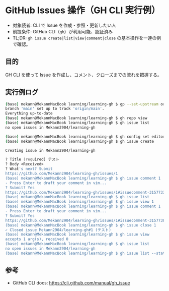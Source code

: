 # GitHub Issues 操作（GH CLI 実行例）

- 対象読者: CLI で Issue を作成・参照・更新したい人
- 前提条件: GitHub CLI（`gh`）が利用可能、認証済み
- TL;DR: `gh issue create|list|view|comment|close` の基本操作を一連の例で確認。

## 目的

GH CLI を使って Issue を作成し、コメント、クローズまでの流れを把握する。

## 実行例ログ

```zsh
(base) mekann@MekannMacBook learning/learning-gh $ gp --set-upstream origin main
branch 'main' set up to track 'origin/main'.
Everything up-to-date
(base) mekann@MekannMacBook learning/learning-gh $ gh repo view                 
(base) mekann@MekannMacBook learning/learning-gh $ gh issue list
no open issues in Mekann2904/learning-gh

(base) mekann@MekannMacBook learning/learning-gh $ gh config set editor vim
(base) mekann@MekannMacBook learning/learning-gh $ gh issue create 

Creating issue in Mekann2904/learning-gh

? Title (required) テスト
? Body <Received>
? What's next? Submit
https://github.com/Mekann2904/learning-gh/issues/1
(base) mekann@MekannMacBook learning/learning-gh $ gh issue comment 1  
- Press Enter to draft your comment in vim... 
? Submit? Yes
https://github.com/Mekann2904/learning-gh/issues/1#issuecomment-3157733646
(base) mekann@MekannMacBook learning/learning-gh $ gh issue list     
(base) mekann@MekannMacBook learning/learning-gh $ gh issue view 1
(base) mekann@MekannMacBook learning/learning-gh $ gh issue comment 1
- Press Enter to draft your comment in vim... 
? Submit? Yes
https://github.com/Mekann2904/learning-gh/issues/1#issuecomment-3157738790
(base) mekann@MekannMacBook learning/learning-gh $ gh issue close 1  
✓ Closed issue Mekann2904/learning-gh#1 (テスト)
(base) mekann@MekannMacBook learning/learning-gh $ gh issue view   
accepts 1 arg(s), received 0
(base) mekann@MekannMacBook learning/learning-gh $ gh issue list
no open issues in Mekann2904/learning-gh
(base) mekann@MekannMacBook learning/learning-gh $ gh issue list --state all 
```

## 参考

- GitHub CLI docs: <https://cli.github.com/manual/gh_issue>
